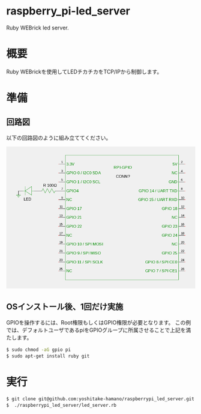 # raspberry_pi-led_server
Ruby WEBrick led server.

# 概要

Ruby WEBrickを使用してLEDチカチカをTCP/IPから制御します。

# 準備

## 回路図

以下の回路図のように組み立ててください。

![raspberrypi led schematic](images/raspberrypi_led_schematic.png)

## OSインストール後、1回だけ実施

GPIOを操作するには、Root権限もしくはGPIO権限が必要となります。
この例では、デフォルトユーザであるpiをGPIOグループに所属させることで上記を満たします。

````.bash
$ sudo chmod -aG gpio pi
$ sudo apt-get install ruby git
````

# 実行

````.bash
$ git clone git@github.com:yoshitake-hamano/raspberrypi_led_server.git
$  ./raspberrypi_led_server/led_server.rb
````
